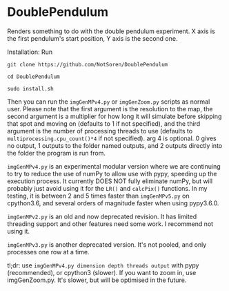 # DoublePendulum
Renders something to do with the double pendulum experiment. X axis is the first pendulum's start position, Y axis is the second one. 

Installation:
Run 

`git clone https://github.com/NotSoren/DoublePendulum`

`cd DoublePendulum`

`sudo install.sh`

Then you can run the `imgGenMPv4.py` or `imgGenZoom.py` scripts as normal user. Please note that the first argument is the resolution to the map, the second argument is a multiplier for how long it will simulate before skipping that spot and moving on (defaults to 1 if not specified), and the third argument is the number of processing threads to use (defaults to `multiprocessing.cpu_count()*4` if not specified). arg 4 is optional. 0 gives no output, 1 outputs to the folder named outputs, and 2 outputs directly into the folder the program is run from. 

`imgGenMPv4.py` is an experimental modular version where we are continuing to try to reduce the use of numPy to allow use with pypy, speeding up the execution process. It currently DOES NOT fully eliminate numPy, but will probably just avoid using it for the `LR()` and `calcPix()` functions. In my testing, it is between 2 and 5 times faster than `imgGenMPv5.py` on cpython3.6, and several orders of magnitude faster when using pypy3.6.0. 

`imgGenMPv2.py` is an old and now deprecated revision. It has limited threading support and other features need some work. I recommend not using it. 

`imgGenMPv3.py` is another deprecated version. It's not pooled, and only processes one row at a time. 

tl;dr: use `imgGenMPv4.py dimension depth threads output` with pypy (recommended), or cpython3 (slower). If you want to zoom in, use imgGenZoom.py. It's slower, but will be optimised in the future. 
